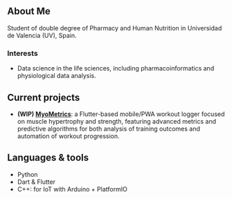 ## About Me
Student of double degree of Pharmacy and Human Nutrition in Universidad de Valencia (UV), Spain.

### Interests
- Data science in the life sciences, including pharmacoinformatics and physiological data analysis.

## Current projects
- **(WIP) [MyoMetrics](https://myometrics.lolocghomelab.xyz)**: a Flutter-based mobile/PWA workout logger focused on muscle hypertrophy and strength, featuring advanced metrics and predictive algorithms for both analysis of training outcomes and automation of workout progression.

## Languages & tools
- Python
- Dart & Flutter
- C++: for IoT with Arduino + PlatformIO



<!--
**LoloCG/LoloCG** is a ✨ _special_ ✨ repository because its `README.md` (this file) appears on your GitHub profile.

Here are some ideas to get you started:

- 🔭 I’m currently working on ...
- 🌱 I’m currently learning ...
- 👯 I’m looking to collaborate on ...
- 🤔 I’m looking for help with ...
- 💬 Ask me about ...
- 📫 How to reach me: ...
- 😄 Pronouns: ...
- ⚡ Fun fact: ...
-->
